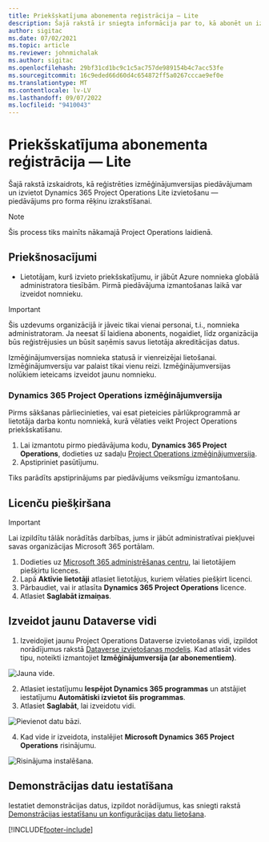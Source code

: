 ```yaml
---
title: Priekšskatījuma abonementa reģistrācija — Lite
description: Šajā rakstā ir sniegta informācija par to, kā abonēt un izvietot Project Operations Lite izvietošanu — pāreju uz proforma rēķinu izrakstīšanu.
author: sigitac
ms.date: 07/02/2021
ms.topic: article
ms.reviewer: johnmichalak
ms.author: sigitac
ms.openlocfilehash: 29bf31cd1bc9c1c5ac757de989154b4c7acc53fe
ms.sourcegitcommit: 16c9eded66d60d4c654872ff5a0267cccae9ef0e
ms.translationtype: MT
ms.contentlocale: lv-LV
ms.lasthandoff: 09/07/2022
ms.locfileid: "9410043"
---
```

# <a name="sign-up-for-a-preview-subscription---lite"></a>Priekšskatījuma abonementa reģistrācija — Lite 

Šajā rakstā izskaidrots, kā reģistrēties izmēģinājumversijas piedāvājumam un izvietot Dynamics 365 Project Operations Lite izvietošanu — piedāvājums pro forma rēķinu izrakstīšanai.

> [!NOTE]
> Šis process tiks mainīts nākamajā Project Operations laidienā.

## <a name="prerequisites"></a>Priekšnosacījumi
- Lietotājam, kurš izvieto priekšskatījumu, ir jābūt Azure nomnieka globālā administratora tiesībām. Pirmā piedāvājuma izmantošanas laikā var izveidot nomnieku.

> [!IMPORTANT]
> Šis uzdevums organizācijā ir jāveic tikai vienai personai, t.i., nomnieka administratoram. Ja neesat šī laidiena abonents, nogaidiet, līdz organizācija būs reģistrējusies un būsit saņēmis savus lietotāja akreditācijas datus.
> 
> Izmēģinājumversijas nomnieka statusā ir vienreizējai lietošanai. Izmēģinājumversiju var palaist tikai vienu reizi. Izmēģinājumversijas nolūkiem ieteicams izveidot jaunu nomnieku.

### <a name="dynamics-365-project-operations-trial"></a>Dynamics 365 Project Operations izmēģinājumversija 

Pirms sākšanas pārliecinieties, vai esat pieteicies pārlūkprogrammā ar lietotāja darba kontu nomniekā, kurā vēlaties veikt Project Operations priekšskatīšanu.

1. Lai izmantotu pirmo piedāvājuma kodu, **Dynamics 365 Project Operations**, dodieties uz sadaļu [Project Operations izmēģinājumversija](https://aka.ms/try-po).
2. Apstipriniet pasūtījumu.

  Tiks parādīts apstiprinājums par piedāvājums veiksmīgu izmantošanu.

## <a name="assign-licenses"></a>Licenču piešķiršana

> [!IMPORTANT]
> Lai izpildītu tālāk norādītās darbības, jums ir jābūt administratīvai piekļuvei savas organizācijas Microsoft 365 portālam.


1. Dodieties uz [Microsoft 365 administrēšanas centru](https://portal.office.com/), lai lietotājiem piešķirtu licences.
2. Lapā **Aktīvie lietotāji** atlasiet lietotājus, kuriem vēlaties piešķirt licenci.
3. Pārbaudiet, vai ir atlasīta **Dynamics 365 Project Operations** licence. 
4. Atlasiet **Saglabāt izmaiņas**.

## <a name="create-a-new-dataverse-environment"></a>Izveidot jaunu Dataverse vidi

1. Izveidojiet jaunu Project Operations Dataverse izvietošanas vidi, izpildot norādījumus rakstā [Dataverse izvietošanas modelis](lite-deployment.md). Kad atlasāt vides tipu, noteikti izmantojiet **Izmēģinājumversija (ar abonementiem)**.

  ![Jauna vide.](./media/19CreateEnvironment.png)

2. Atlasiet iestatījumu **Iespējot Dynamics 365 programmas** un atstājiet iestatījumu **Automātiski izvietot šīs programmas**.  
3. Atlasiet **Saglabāt**, lai izveidotu vidi.

  ![Pievienot datu bāzi.](./media/20CreateEnvironment1.png)

4. Kad vide ir izveidota, instalējiet **Microsoft Dynamics 365 Project Operations** risinājumu. 

![Risinājuma instalēšana.](./media/21InstallSolution.png)

## <a name="set-up-demo-data"></a>Demonstrācijas datu iestatīšana

Iestatiet demonstrācijas datus, izpildot norādījumus, kas sniegti rakstā [Demonstrācijas iestatīšanu un konfigurācijas datu lietošana](lite-apply-demo-setup-config-data.md).


[!INCLUDE[footer-include](../includes/footer-banner.md)]
